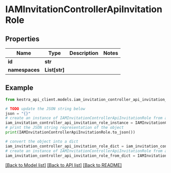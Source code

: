 # IAMInvitationControllerApiInvitationRole


## Properties

Name | Type | Description | Notes
------------ | ------------- | ------------- | -------------
**id** | **str** |  | 
**namespaces** | **List[str]** |  | 

## Example

```python
from kestra_api_client.models.iam_invitation_controller_api_invitation_role import IAMInvitationControllerApiInvitationRole

# TODO update the JSON string below
json = "{}"
# create an instance of IAMInvitationControllerApiInvitationRole from a JSON string
iam_invitation_controller_api_invitation_role_instance = IAMInvitationControllerApiInvitationRole.from_json(json)
# print the JSON string representation of the object
print(IAMInvitationControllerApiInvitationRole.to_json())

# convert the object into a dict
iam_invitation_controller_api_invitation_role_dict = iam_invitation_controller_api_invitation_role_instance.to_dict()
# create an instance of IAMInvitationControllerApiInvitationRole from a dict
iam_invitation_controller_api_invitation_role_from_dict = IAMInvitationControllerApiInvitationRole.from_dict(iam_invitation_controller_api_invitation_role_dict)
```
[[Back to Model list]](../README.md#documentation-for-models) [[Back to API list]](../README.md#documentation-for-api-endpoints) [[Back to README]](../README.md)


